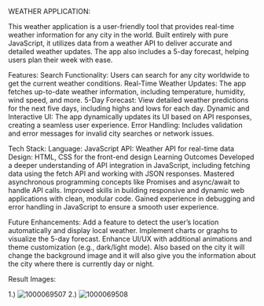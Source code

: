 WEATHER APPLICATION:

This weather application is a user-friendly tool that provides real-time weather information for any city in the world. Built entirely with pure JavaScript, it utilizes data from a weather API to deliver accurate and detailed weather updates. The app also includes a 5-day forecast, helping users plan their week with ease.

Features:
Search Functionality: Users can search for any city worldwide to get the current weather conditions.
Real-Time Weather Updates: The app fetches up-to-date weather information, including temperature, humidity, wind speed, and more.
5-Day Forecast: View detailed weather predictions for the next five days, including highs and lows for each day.
Dynamic and Interactive UI: The app dynamically updates its UI based on API responses, creating a seamless user experience.
Error Handling: Includes validation and error messages for invalid city searches or network issues.

Tech Stack:
Language: JavaScript
API: Weather API for real-time data
Design: HTML, CSS for the front-end design
Learning Outcomes
Developed a deeper understanding of API integration in JavaScript, including fetching data using the fetch API and working with JSON responses.
Mastered asynchronous programming concepts like Promises and async/await to handle API calls.
Improved skills in building responsive and dynamic web applications with clean, modular code.
Gained experience in debugging and error handling in JavaScript to ensure a smooth user experience.

Future Enhancements:
Add a feature to detect the user’s location automatically and display local weather.
Implement charts or graphs to visualize the 5-day forecast.
Enhance UI/UX with additional animations and theme customization (e.g., dark/light mode).
Also based on the city it will change the background image and it will also give you the information about the city where there is currently day or night.

Result Images:

1.) ![1000069507](https://github.com/user-attachments/assets/45d6b96f-c00e-49be-aabf-da70b9c85282)
2.) ![1000069508](https://github.com/user-attachments/assets/96dd4b27-c3a2-4814-8f80-105aad3591a3)

